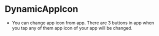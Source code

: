 # DynamicAppIcon

- You can change app icon from app. There are 3 buttons in app when you tap any of them app icon of your app will be changed.
